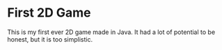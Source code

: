 # First 2D Game
This is my first ever 2D game made in Java. It had a lot of potential to be honest, but it is too simplistic.

